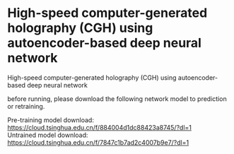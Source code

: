 # High-speed computer-generated holography (CGH) using autoencoder-based deep neural network
High-speed computer-generated holography (CGH) using autoencoder-based deep neural network

before running, please download the following network model to prediction or retraining.   

Pre-training model download: https://cloud.tsinghua.edu.cn/f/884004d1dc88423a8745/?dl=1   
Untrained model download: https://cloud.tsinghua.edu.cn/f/7847c1b7ad2c4007b9e7/?dl=1   
